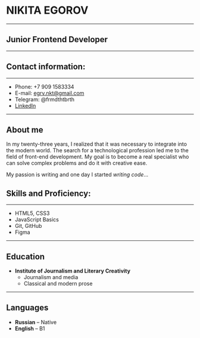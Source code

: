 # NIKITA EGOROV

*********

## Junior Frontend Developer

*********

## Contact information:

*********

* Phone: +7 909 1583334
* E-mail: egrv.nkt@gmail.com
* Telegram: @frmdthtbrth
* [LinkedIn](https://www.linkedin.com/in/egrvn/)

*********

## About me

In my twenty-three years, I realized that it was necessary to integrate into the modern world. The search for a technological profession led me to the field of front-end development. My goal is to become a real specialist who can solve complex problems and do it with creative ease.


My passion is writing and one day I started *writing code*...

## Skills and Proficiency:

*********

* HTML5, CSS3
* JavaScript Basics
* Git, GitHub
* Figma

*********

## Education 

* __Institute of Journalism and Literary Creativity__
    + Journalism and media
    + Classical and modern prose

*********

## Languages 

* __Russian__ – Native 
* __English__ – B1


